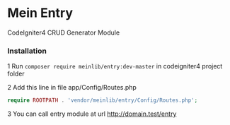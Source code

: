 # Mein Entry

CodeIgniter4 CRUD Generator Module

### Installation

1 Run `composer require meinlib/entry:dev-master` in codeigniter4 project folder

2 Add this line in file app/Config/Routes.php
  ```php
  require ROOTPATH . 'vendor/meinlib/entry/Config/Routes.php';
  ```
3 You can call entry module at url http://domain.test/entry